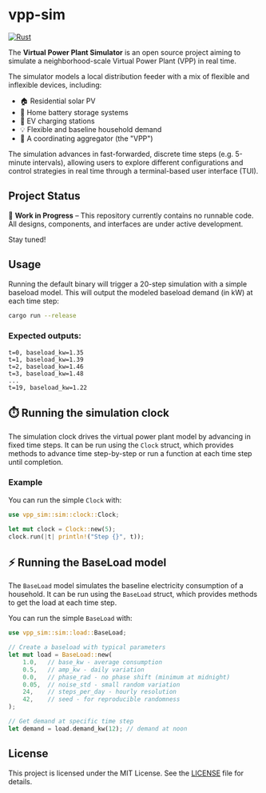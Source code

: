 # vpp-sim
[![Rust](https://github.com/jdhoffa/vpp-sim/actions/workflows/rust.yml/badge.svg)](https://github.com/jdhoffa/vpp-sim/actions/workflows/rust.yml)

The **Virtual Power Plant Simulator** is an open source project aiming to simulate a neighborhood-scale Virtual Power Plant (VPP) in real time.

The simulator models a local distribution feeder with a mix of flexible and inflexible devices, including:

- 🏠 Residential solar PV
- 🔋 Home battery storage systems
- 🚗 EV charging stations
- 💡 Flexible and baseline household demand
- 🧠 A coordinating aggregator (the "VPP")

The simulation advances in fast-forwarded, discrete time steps (e.g. 5-minute intervals), allowing users to explore different configurations and control strategies in real time through a terminal-based user interface (TUI).


## Project Status

🚧 **Work in Progress** – This repository currently contains no runnable code. All designs, components, and interfaces are under active development.

Stay tuned!

## Usage

Running the default binary will trigger a 20-step simulation with a simple baseload model. This will output the modeled baseload demand (in kW) at each time step:

```bash
cargo run --release
```

### Expected outputs:
```
t=0, baseload_kw=1.35
t=1, baseload_kw=1.39
t=2, baseload_kw=1.46
t=3, baseload_kw=1.48
...
t=19, baseload_kw=1.22
```



## ⏱️ Running the simulation clock

The simulation clock drives the virtual power plant model by advancing in fixed time steps. It can be run using the `Clock` struct, which provides methods to advance time step-by-step or run a function at each time step until completion.

### Example

You can run the simple `Clock` with:

```rust
use vpp_sim::sim::clock::Clock;

let mut clock = Clock::new(5);
clock.run(|t| println!("Step {}", t));
```

## ⚡ Running the BaseLoad model

The `BaseLoad` model simulates the baseline electricity consumption of a household. It can be run using the `BaseLoad` struct, which provides methods to get the load at each time step.

You can run the simple `BaseLoad` with:

```rust
use vpp_sim::sim::load::BaseLoad;

// Create a baseload with typical parameters
let mut load = BaseLoad::new(
    1.0,   // base_kw - average consumption
    0.5,   // amp_kw - daily variation
    0.0,   // phase_rad - no phase shift (minimum at midnight)
    0.05,  // noise_std - small random variation
    24,    // steps_per_day - hourly resolution
    42,    // seed - for reproducible randomness
);

// Get demand at specific time step
let demand = load.demand_kw(12); // demand at noon
```

## License
This project is licensed under the MIT License. See the [LICENSE](LICENSE) file for details.
